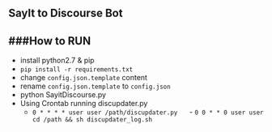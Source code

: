 SayIt to Discourse Bot
------------------------

###How to RUN
-------------
   - install python2.7 & pip
   - ```pip install -r requirements.txt```
   - change ```config.json.template``` content
   - rename ```config.json.template``` to ```config.json```
   - python SayitDiscourse.py
   - Using Crontab running discupdater.py
     - ```0 * * * * user user /path/discupdater.py```
     - ```0 0 * * 0 user user cd /path && sh discupdater_log.sh```
